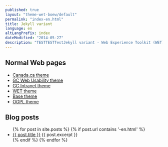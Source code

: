 ```yaml
---
published: true
layout: "theme-wet-boew/default"
permalink: "index-en.html"
title: Jekyll variant
language: en
altLangPrefix: index
dateModified: "2014-05-27"
description: "TESTTESTTestJekyll variant - Web Experience Toolkit (WET)"
---
```


## Normal Web pages

* [Canada.ca theme](gcweb/index-en.html)
* [GC Web Usability theme](theme-gcwu-fegc/index-en.html)
* [GC Intranet theme](theme-gc-intranet/index-en.html)
* [WET theme](theme-wet-boew/index-en.html)
* [Base theme](theme-base/index-en.html)
* [OGPL theme](theme-ogpl/index-en.html)

## Blog posts

<ul>
{% for post in site.posts %}
{% if post.url contains '-en.html' %}
    <li>
		<a href="{{ post.url | remove_first:'/' }}">{{ post.title }}</a>
		{{ post.excerpt }}
    </li>
{% endif %}
{% endfor %}
</ul>
